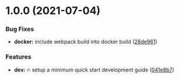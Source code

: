# 1.0.0 (2021-07-04)


### Bug Fixes

* **docker:** include webpack build into docker build ([28de961](https://github.com/Mario-F/kubevis/commit/28de961d85bb3a9425693a536644c78578b36cac))


### Features

* **dev:** :fire: setup a minimum quick start development guide ([041e8b7](https://github.com/Mario-F/kubevis/commit/041e8b7a71d222dd9e2d011a1fd020223a7582aa))

